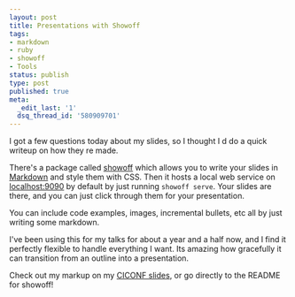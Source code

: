 ```yaml
---
layout: post
title: Presentations with Showoff
tags:
- markdown
- ruby
- showoff
- Tools
status: publish
type: post
published: true
meta:
  _edit_last: '1'
  dsq_thread_id: '580909701'
---
```

I got a few questions today about my slides, so I thought I d do a quick writeup on how they re made.

There's a package called <a href="https://github.com/schacon/showoff">showoff</a> which allows you to write your slides in <a href="http://daringfireball.net/projects/markdown/">Markdown</a> and style them with CSS. Then it hosts a local web service on <a href="http://localhost:9090/">localhost:9090</a> by default by just running <code>showoff serve</code>. Your slides are there, and you can just click through them for your presentation.

You can include code examples, images, incremental bullets, etc   all by just writing some markdown.

I've been using this for my talks for about a year and a half now, and I find it perfectly flexible to handle everything I want. Its amazing how gracefully it can transition from an outline into a presentation.

Check out my markup on my <a href="https://github.com/seejohnrun/talks/tree/master/ciconf-2012/slides">CICONF slides</a>, or go directly to the README for showoff!
